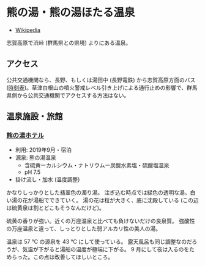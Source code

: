 # 熊の湯・熊の湯ほたる温泉

* [Wikipedia](https://ja.wikipedia.org/wiki/%E7%86%8A%E3%81%AE%E6%B9%AF%E6%B8%A9%E6%B3%89)

志賀高原で渋峠 (群馬県との県境) よりにある温泉。

## アクセス

公共交通機関なら、長野、もしくは湯田中 (長野電鉄) から志賀高原方面のバス ([時刻表](http://www.nagadenbus.co.jp/news/7327d1f80c3ccb7ebffec95aa0198b553e85c2ff.pdf))。草津白根山の噴火警戒レベル引き上げによる通行止めの影響で、群馬県側から公共交通機関でアクセスする方法はない。

## 温泉施設・旅館

### [熊の湯ホテル](https://www.kumanoyu.co.jp/hotel/)

* 利用: 2019年9月・宿泊
* 源泉: 熊の湯温泉
  + 含硫黄ーカルシウム・ナトリウムー炭酸水素塩・硫酸塩温泉
  + pH 7.5
* 掛け流し・加水 (温度調整)

かなりしっかりとした翡翠色の濁り湯。
注ぎ込む時点では緑色の透明な湯。白い湯の花が湯船でできていく。
湯の花は粒が大きく、底に沈殿している (この辺は硫黄泉は割とどこもそうなんだけど)。

硫黄の香りが強い。近くの万座温泉と比べても負けないだけの良泉質。
強酸性の万座温泉と違って、しっとりとした弱アルカリ性の美人の湯。

温泉は 57 ℃ の源泉を 43 ℃ にして使っている。
露天風呂も同じ調整なのだろうが、気温が下がると湯船の温度が極端に下がる。
9 月にして夜は入るのをためらった。この点は改善してほしいところ。
